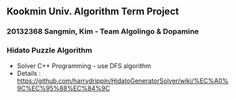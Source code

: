 ## Kookmin Univ. Algorithm Term Project

### 20132368 Sangmin, Kim - Team Algolingo & Dopamine
### Hidato Puzzle Algorithm
  
- Solver C++ Programming - use DFS algorithm
- Details : <https://github.com/harrydrippin/HidatoGeneratorSolver/wiki/%EC%A0%9C%EC%95%88%EC%84%9C>
